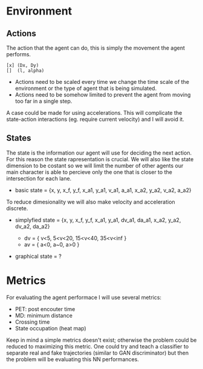 # Environment
## Actions
  The action that the agent can do, this is simply the movement the agent performs.
  
    [x] (Dx, Dy)
    []  (l, alpha)
  
  - Actions need to be scaled every time we change the time scale of the environment or the type of agent that is being simulated.
  - Actions need to be somehow limited to prevent the agent from moving too far in a single step.

  A case could be made for using accelerations. This will complicate the state-action interactions (eg. require current velocity) and I will avoid it.
  
## States
  The state is the information our agent will use for deciding the next action. For this reason the state rapresentation is crucial. We will also like the state dimension to be costant so we will limit the number of other agents our main character is able to percieve only the one that is closer to the intersection for each lane.
  
  - basic state = {x, y, x_f, y_f, x_a1, y_a1, v_a1, a_a1, x_a2, y_a2, v_a2, a_a2}
  
  To reduce dimesionality we will also make velocity and acceleration discrete. 
  - simplyfied state = {x, y, x_f, y_f, x_a1, y_a1, dv_a1, da_a1, x_a2, y_a2, dv_a2, da_a2}
    - dv = { v<5, 5<v<20, 15<v<40, 35<v<inf }
    - av = { a<0, a~0, a>0 }

  - graphical state = ?

# Metrics

  For evaluating the agent performace I will use several metrics:
  
  - PET: post encouter time
  - MD: minimum distance
  - Crossing time
  - State occupation (heat map)

  Keep in mind a simple metrics doesn't exist; otherwise the problem could be reduced to maximizing this metric. One could try and teach a classifier to separate real and fake trajectories (similar to GAN discriminator) but then the problem will be evaluating this NN performances.
  
